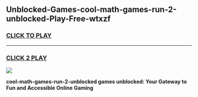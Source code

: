 
## Unblocked-Games-cool-math-games-run-2-unblocked-Play-Free-wtxzf
<h3>
<a href="https://premium76.site?title=cool-math-games-run-2-unblocked&ref=18A1">CLICK TO PLAY</a></h3>
<hr>

<h3>
<a href="https://premium76.site?title=cool-math-games-run-2-unblocked&ref=18A1">CLICK 2 PLAY</a>
  
</h3>

<a href="https://premium76.site?title=cool-math-games-run-2-unblocked&ref=18A1"><img src="https://clearcache.store/games.png"></a>


**cool-math-games-run-2-unblocked games unblocked: Your Gateway to Fun and Accessible Online Gaming**
